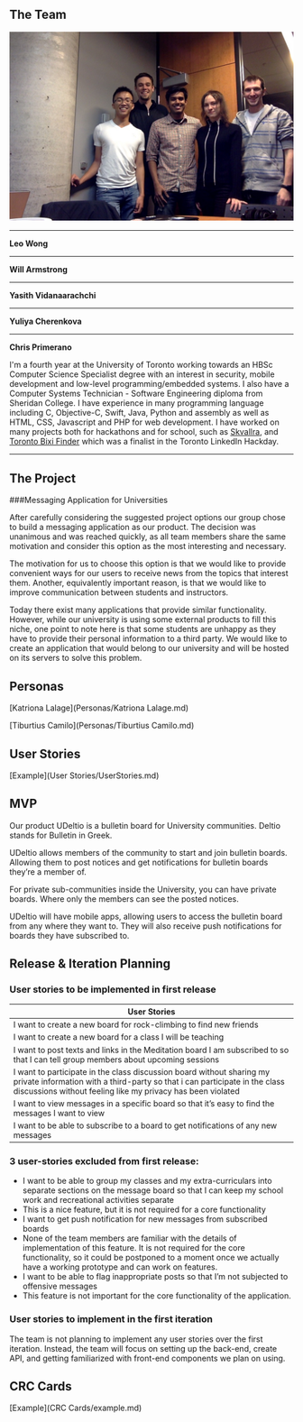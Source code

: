 ## The Team

![The team](team_photo.jpg)

---
__Leo Wong__
<!--- fill this in -->

---
__Will Armstrong__
<!--- fill this in -->

---
__Yasith Vidanaarachchi__
<!--- fill this in -->

---
__Yuliya Cherenkova__
<!--- fill this in -->

---
__Chris Primerano__

I'm a fourth year at the University of Toronto working towards an HBSc Computer Science Specialist degree with an interest in security, mobile development and low-level programming/embedded systems. I also have a Computer Systems Technician - Software Engineering diploma from Sheridan College. I have experience in many programming language including C, Objective-C, Swift, Java, Python and assembly as well as HTML, CSS, Javascript and PHP for web development. I have worked on many projects both for hackathons and for school, such as [Skvallra](http://www.github.com/cprimera/skvallra), and [Toronto Bixi Finder](https://github.com/cprimera/BixiBike) which was a finalist in the Toronto LinkedIn Hackday.

---

## The Project

###Messaging Application for Universities

After carefully considering the suggested project options our group chose to build a messaging application as our product. The decision was unanimous and was reached quickly, as all team members share the same motivation and consider this option as the most interesting and necessary.

The motivation for us to choose this option is that we would like to provide convenient ways for our users to receive news from the topics that interest them. Another, equivalently important reason, is that we would like to improve communication between students and instructors.

Today there exist many applications that provide similar functionality. However, while our university is using some external products to fill this niche, one point to note here is that some students are unhappy as they have to provide their personal information to a third party. We would like to create an application that would belong to our university and will be hosted on its servers to solve this problem.

## Personas

[Katriona Lalage](Personas/Katriona Lalage.md)

[Tiburtius Camilo](Personas/Tiburtius Camilo.md)

## User Stories

[Example](User Stories/UserStories.md)

## MVP

Our product UDeltio is a bulletin board for University communities. Deltio stands for Bulletin in Greek.

UDeltio allows members of the community to start and join bulletin boards. Allowing them to post notices and get notifications for bulletin boards they’re a member of.

For private sub-communities inside the University, you can have private boards. Where only the members can see the posted notices.

UDeltio will have mobile apps, allowing users to access the bulletin board from any where they want to. They will also receive push notifications for boards they have subscribed to.


## Release & Iteration Planning

### User stories to be implemented in first release

| User Stories |
|------------------------------------------------------------------------|
| I want to create a new board for rock-climbing to find new friends     |
| I want to create a new board for a class I will be teaching            |
| I want to post texts and links in the Meditation board I am subscribed to so that I can tell group members about upcoming sessions                 |
| I want to participate in the class discussion board without sharing my private information with a third-party so that i can participate in the class discussions without feeling like my privacy has been violated            |
| I want to view messages in a specific board so that it’s easy to find the messages I want to view                                                  |
| I want to be able to subscribe to a board to get notifications of any new messages                                                                 |

### 3 user-stories excluded from first release:
* I want to be able to group my classes and my extra-curriculars into separate sections on the message board so that I can keep my school work and recreational activities separate
 * This is a nice feature, but it is not required for a core functionality
* I want to get push notification for new messages from subscribed boards
 * None of the team members are familiar with the details of implementation of this feature. It is not required for the core functionality, so it could be postponed to a moment once we actually have a working prototype and can work on features.
* I want to be able to flag inappropriate posts so that I’m not subjected to offensive messages
 * This feature is not important for the core functionality of the application. 

### User stories to implement in the first iteration
The team is not planning to implement any user stories over the first iteration. Instead, the team will focus on setting up the back-end, create API, and getting familiarized with front-end components we plan on using.


## CRC Cards

[Example](CRC Cards/example.md)